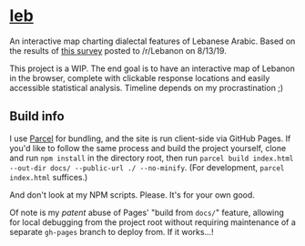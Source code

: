 # [leb](https://supposedly.github.io/leb)
An interactive map charting dialectal features of Lebanese Arabic. Based on the results of
[this survey](https://forms.gle/U4h1xtSJZ5nnv5Ku7) posted to /r/Lebanon on 8/13/19.

This project is a WIP. The end goal is to have an interactive map of Lebanon in the browser, complete with
clickable response locations and easily accessible statistical analysis. Timeline depends on my procrastination ;)

## Build info
I use [Parcel](https://parceljs.org/) for bundling, and the site is run client-side via GitHub Pages. If you'd like
to follow the same process and build the project yourself, clone and run `npm install` in the directory root, then
run `parcel build index.html --out-dir docs/ --public-url ./ --no-minify`. (For development, `parcel index.html`
suffices.)

And don't look at my NPM scripts. Please. It's for your own good.

Of note is my *patent* abuse of Pages' "build from `docs/`" feature, allowing for local debugging from the project
root without requiring maintenance of a separate `gh-pages` branch to deploy from. If it works...!
